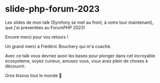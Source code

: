 # slide-php-forum-2023
Les slides de mon talk (Symfony se met au front, à votre tour maintenant), que j'ai presentées au ForumPHP 2023!

Encore merci pour vos retours !

Un grand merci à Frédéric Bouchery qui m'a coaché.

Avec ce talk vous devriez avoir les bases pour plonger dans cet incroyable ecosysteme, soyez curieux, amusez vous, vous avez plein de choses à découvrir.


Gros bisous tout le monde 🧡
